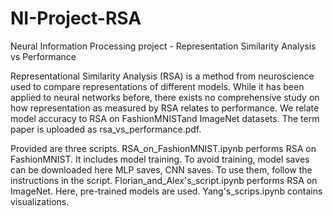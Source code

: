 # NI-Project-RSA
Neural Information Processing project - Representation Similarity Analysis vs Performance

Representational Similarity Analysis (RSA) is a method from neuroscience used to compare representations of different models. While it has been applied to neural networks before, there exists no comprehensive study on how representation as measured by RSA relates to performance. We relate model accuracy to RSA on FashionMNISTand ImageNet datasets. The term paper is uploaded as  rsa_vs_performance.pdf.

Provided are three scripts. RSA_on_FashionMNIST.ipynb performs RSA on FashionMNIST. It includes model training. To avoid training, model saves can be downloaded here MLP saves, CNN saves. To use them, follow the instructions in the script. Florian_and_Alex's_script.ipynb performs RSA on ImageNet. Here, pre-trained models are used. Yang's_scrips.ipynb contains visualizations.
